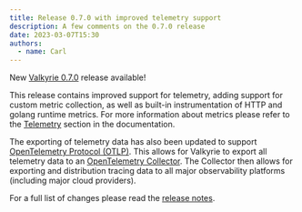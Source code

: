 ```yaml
---
title: Release 0.7.0 with improved telemetry support
description: A few comments on the 0.7.0 release
date: 2023-03-07T15:30
authors:
  - name: Carl
---
```


New [Valkyrie 0.7.0](https://github.com/valkyrie-fnd/valkyrie/releases/tag/v0.7.0) release available!

This release contains improved support for telemetry, adding support for custom metric collection, as well as built-in
instrumentation of HTTP and golang runtime metrics. For more information about metrics please refer to the
[Telemetry](https://valkyrie.bet/docs/get-started/telemetry#metrics) section in the documentation.

The exporting of telemetry data has also been updated to support 
[OpenTelemetry Protocol (OTLP)](https://opentelemetry.io/docs/reference/specification/protocol/). This allows for Valkyrie
to export all telemetry data to an [OpenTelemetry Collector](https://opentelemetry.io/docs/collector/). The Collector
then allows for exporting and distribution tracing data to all major observability platforms (including major cloud providers).

For a full list of changes please read the [release notes](https://github.com/valkyrie-fnd/valkyrie/releases/tag/v0.7.0).